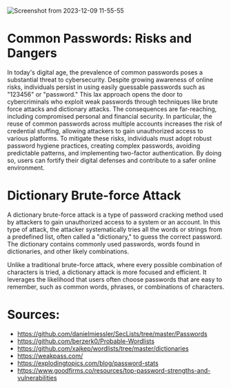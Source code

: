 ![Screenshot from 2023-12-09 11-55-55](https://github.com/semiiixyz/wordlists/assets/125569648/d0b9b4dd-c627-4bec-8fad-4806a05f0c75)

# Common Passwords: Risks and Dangers
In today's digital age, the prevalence of common passwords poses a substantial threat to cybersecurity. Despite growing awareness of online risks, individuals persist in using easily guessable passwords such as "123456" or "password." This lax approach opens the door to cybercriminals who exploit weak passwords through techniques like brute force attacks and dictionary attacks. The consequences are far-reaching, including compromised personal and financial security. In particular, the reuse of common passwords across multiple accounts increases the risk of credential stuffing, allowing attackers to gain unauthorized access to various platforms. To mitigate these risks, individuals must adopt robust password hygiene practices, creating complex passwords, avoiding predictable patterns, and implementing two-factor authentication. By doing so, users can fortify their digital defenses and contribute to a safer online environment.

# Dictionary Brute-force Attack
A dictionary brute-force attack is a type of password cracking method used by attackers to gain unauthorized access to a system or an account. In this type of attack, the attacker systematically tries all the words or strings from a predefined list, often called a "dictionary," to guess the correct password. The dictionary contains commonly used passwords, words found in dictionaries, and other likely combinations.

Unlike a traditional brute-force attack, where every possible combination of characters is tried, a dictionary attack is more focused and efficient. It leverages the likelihood that users often choose passwords that are easy to remember, such as common words, phrases, or combinations of characters.

# Sources:
* https://github.com/danielmiessler/SecLists/tree/master/Passwords
* https://github.com/berzerk0/Probable-Wordlists
* https://github.com/xajkep/wordlists/tree/master/dictionaries
* https://weakpass.com/
* https://explodingtopics.com/blog/password-stats
* https://www.goodfirms.co/resources/top-password-strengths-and-vulnerabilities
